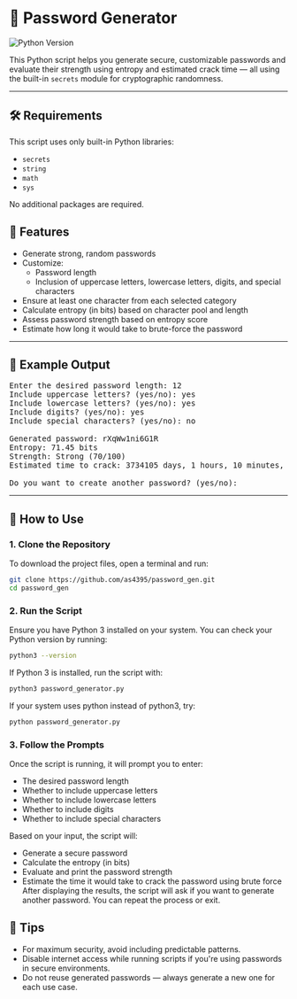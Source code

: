 # 🔐 Password Generator

![Python Version](https://img.shields.io/badge/python-3.6%2B-blue)

This Python script helps you generate secure, customizable passwords and evaluate their strength using entropy and estimated crack time — all using the built-in `secrets` module for cryptographic randomness.

---
## 🛠 Requirements

This script uses only built-in Python libraries:

- `secrets`
- `string`
- `math`
- `sys`

No additional packages are required.

## 🧰 Features

- Generate strong, random passwords
- Customize:
  - Password length
  - Inclusion of uppercase letters, lowercase letters, digits, and special characters
- Ensure at least one character from each selected category
- Calculate entropy (in bits) based on character pool and length
- Assess password strength based on entropy score
- Estimate how long it would take to brute-force the password

---

## 📸 Example Output

<pre>
Enter the desired password length: 12
Include uppercase letters? (yes/no): yes
Include lowercase letters? (yes/no): yes
Include digits? (yes/no): yes
Include special characters? (yes/no): no

Generated password: rXqWw1ni6G1R
Entropy: 71.45 bits
Strength: Strong (70/100)
Estimated time to crack: 3734105 days, 1 hours, 10 minutes, 39 seconds

Do you want to create another password? (yes/no):
</pre>

---

## 🚀 How to Use

### 1. Clone the Repository

To download the project files, open a terminal and run:

```bash
git clone https://github.com/as4395/password_gen.git
cd password_gen
```

### 2. Run the Script

Ensure you have Python 3 installed on your system. You can check your Python version by running:

```bash
python3 --version
```
If Python 3 is installed, run the script with:
```bash
python3 password_generator.py
```
If your system uses python instead of python3, try:
```bash
python password_generator.py
```

### 3. Follow the Prompts

Once the script is running, it will prompt you to enter:
- The desired password length
- Whether to include uppercase letters
- Whether to include lowercase letters
- Whether to include digits
- Whether to include special characters

Based on your input, the script will:
- Generate a secure password
- Calculate the entropy (in bits)
- Evaluate and print the password strength
- Estimate the time it would take to crack the password using brute force
After displaying the results, the script will ask if you want to generate another password. You can repeat the process or exit.

## 🧠 Tips

- For maximum security, avoid including predictable patterns.
- Disable internet access while running scripts if you're using passwords in secure environments.
- Do not reuse generated passwords — always generate a new one for each use case.




